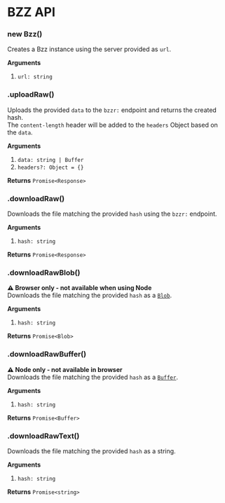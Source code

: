 # BZZ API

### new Bzz()

Creates a Bzz instance using the server provided as `url`.

**Arguments**

1.  `url: string`

### .uploadRaw()

Uploads the provided `data` to the `bzzr:` endpoint and returns the created
hash.\
The `content-length` header will be added to the `headers` Object based on the `data`.

**Arguments**

1.  `data: string | Buffer`
1.  `headers?: Object = {}`

**Returns** `Promise<Response>`

### .downloadRaw()

Downloads the file matching the provided `hash` using the `bzzr:` endpoint.

**Arguments**

1.  `hash: string`

**Returns** `Promise<Response>`

### .downloadRawBlob()

**⚠️ Browser only - not available when using Node**\
Downloads the file matching the provided `hash` as a [`Blob`](https://developer.mozilla.org/en-US/docs/Web/API/Blob).

**Arguments**

1.  `hash: string`

**Returns** `Promise<Blob>`

### .downloadRawBuffer()

**⚠️ Node only - not available in browser**\
Downloads the file matching the provided `hash` as a [`Buffer`](https://nodejs.org/dist/latest-v9.x/docs/api/buffer.html#buffer_buffer).

**Arguments**

1.  `hash: string`

**Returns** `Promise<Buffer>`

### .downloadRawText()

Downloads the file matching the provided `hash` as a string.

**Arguments**

1.  `hash: string`

**Returns** `Promise<string>`

